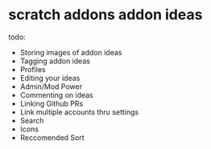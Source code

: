 # scratch addons addon ideas

todo:

- Storing images of addon ideas
- Tagging addon ideas
- Profiles
- Editing your ideas
- Admin/Mod Power
- Commenting on ideas
- Linking Github PRs
- Link multiple accounts thru settings
- Search
- Icons
- Reccomended Sort
